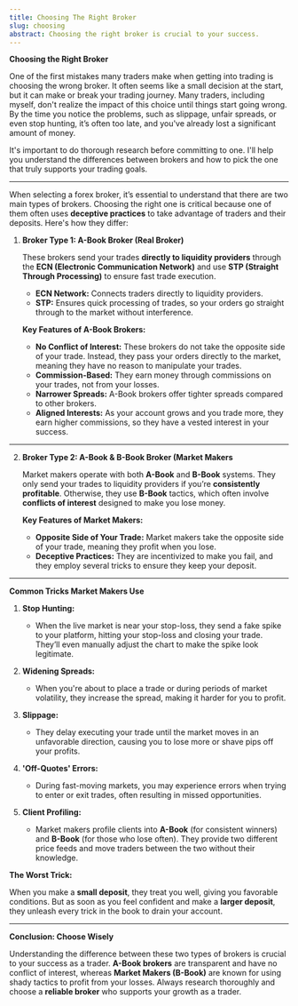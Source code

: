 ```yaml
---
title: Choosing The Right Broker
slug: choosing
abstract: Choosing the right broker is crucial to your success.
---
```


**Choosing the Right Broker**

One of the first mistakes many traders make when getting into trading is choosing the wrong broker. It often seems like a small decision at the start, but it can make or break your trading journey. Many traders, including myself, don't realize the impact of this choice until things start going wrong. By the time you notice the problems, such as slippage, unfair spreads, or even stop hunting, it’s often too late, and you've already lost a significant amount of money.

It's important to do thorough research before committing to one. I'll help you understand the differences between brokers and how to pick the one that truly supports your trading goals.


---
When selecting a forex broker, it’s essential to understand that there are two main types of brokers. Choosing the right one is critical because one of them often uses **deceptive practices** to take advantage of traders and their deposits. Here's how they differ:

1. **Broker Type 1: A-Book Broker (Real Broker)**

   These brokers send your trades **directly to liquidity providers** through the **ECN (Electronic Communication Network)** and use **STP (Straight Through Processing)** to ensure fast trade execution.
    - **ECN Network:** Connects traders directly to liquidity providers.
    - **STP:** Ensures quick processing of trades, so your orders go straight through to the market without interference.
   
   **Key Features of A-Book Brokers:**

    - **No Conflict of Interest:** These brokers do not take the opposite side of your trade. Instead, they pass your orders directly to the market, meaning they have no reason to manipulate your trades.
    - **Commission-Based:** They earn money through commissions on your trades, not from your losses.
    - **Narrower Spreads:** A-Book brokers offer tighter spreads compared to other brokers.
    - **Aligned Interests:** As your account grows and you trade more, they earn higher commissions, so they have a vested interest in your success.

---

2. **Broker Type 2: A-Book & B-Book Broker (Market Makers**

   Market makers operate with both **A-Book** and **B-Book** systems. They only send your trades to liquidity providers if you’re **consistently profitable**. Otherwise, they use **B-Book** tactics, which often involve **conflicts of interest** designed to make you lose money.

   **Key Features of Market Makers:**
    - **Opposite Side of Your Trade:** Market makers take the opposite side of your trade, meaning they profit when you lose.
    - **Deceptive Practices:** They are incentivized to make you fail, and they employ several tricks to ensure they keep your deposit.

---

**Common Tricks Market Makers Use**

1. **Stop Hunting:**

    - When the live market is near your stop-loss, they send a fake spike to your platform, hitting your stop-loss and closing your trade. They’ll even manually adjust the chart to make the spike look legitimate.

2. **Widening Spreads:**

    - When you're about to place a trade or during periods of market volatility, they increase the spread, making it harder for you to profit.

3. **Slippage:**

    - They delay executing your trade until the market moves in an unfavorable direction, causing you to lose more or shave pips off your profits.

4. **'Off-Quotes' Errors:**

    - During fast-moving markets, you may experience errors when trying to enter or exit trades, often resulting in missed opportunities.

5. **Client Profiling:**

    - Market makers profile clients into **A-Book** (for consistent winners) and **B-Book** (for those who lose often). They provide two different price feeds and move traders between the two without their knowledge.

**The Worst Trick:**

When you make a **small deposit**, they treat you well, giving you favorable conditions. But as soon as you feel confident and make a **larger deposit**, they unleash every trick in the book to drain your account.

---

**Conclusion: Choose Wisely**

Understanding the difference between these two types of brokers is crucial to your success as a trader. **A-Book brokers** are transparent and have no conflict of interest, whereas **Market Makers (B-Book)** are known for using shady tactics to profit from your losses. Always research thoroughly and choose a **reliable broker** who supports your growth as a trader.
